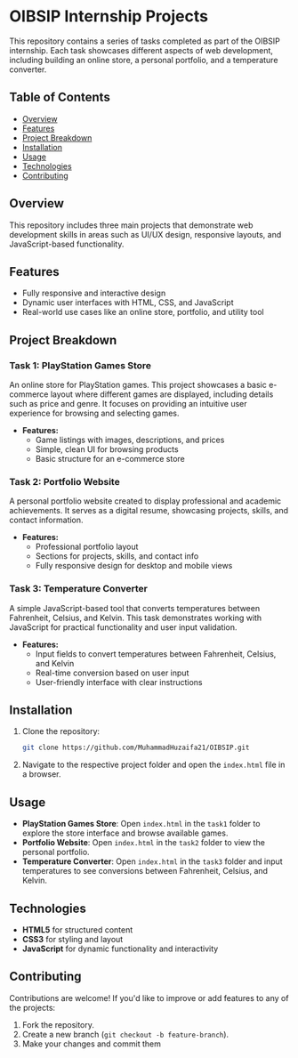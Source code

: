 # OIBSIP Internship Projects

This repository contains a series of tasks completed as part of the OIBSIP internship. Each task showcases different aspects of web development, including building an online store, a personal portfolio, and a temperature converter.

## Table of Contents
- [Overview](#overview)
- [Features](#features)
- [Project Breakdown](#project-breakdown)
- [Installation](#installation)
- [Usage](#usage)
- [Technologies](#technologies)
- [Contributing](#contributing)

## Overview

This repository includes three main projects that demonstrate web development skills in areas such as UI/UX design, responsive layouts, and JavaScript-based functionality.

## Features

- Fully responsive and interactive design
- Dynamic user interfaces with HTML, CSS, and JavaScript
- Real-world use cases like an online store, portfolio, and utility tool

## Project Breakdown

### Task 1: PlayStation Games Store
An online store for PlayStation games. This project showcases a basic e-commerce layout where different games are displayed, including details such as price and genre. It focuses on providing an intuitive user experience for browsing and selecting games.

- **Features:**
  - Game listings with images, descriptions, and prices
  - Simple, clean UI for browsing products
  - Basic structure for an e-commerce store

### Task 2: Portfolio Website
A personal portfolio website created to display professional and academic achievements. It serves as a digital resume, showcasing projects, skills, and contact information.

- **Features:**
  - Professional portfolio layout
  - Sections for projects, skills, and contact info
  - Fully responsive design for desktop and mobile views

### Task 3: Temperature Converter
A simple JavaScript-based tool that converts temperatures between Fahrenheit, Celsius, and Kelvin. This task demonstrates working with JavaScript for practical functionality and user input validation.

- **Features:**
  - Input fields to convert temperatures between Fahrenheit, Celsius, and Kelvin
  - Real-time conversion based on user input
  - User-friendly interface with clear instructions

## Installation

1. Clone the repository:
    ```bash
    git clone https://github.com/MuhammadHuzaifa21/OIBSIP.git
    ```

2. Navigate to the respective project folder and open the `index.html` file in a browser.

## Usage

- **PlayStation Games Store**: Open `index.html` in the `task1` folder to explore the store interface and browse available games.
- **Portfolio Website**: Open `index.html` in the `task2` folder to view the personal portfolio.
- **Temperature Converter**: Open `index.html` in the `task3` folder and input temperatures to see conversions between Fahrenheit, Celsius, and Kelvin.

## Technologies

- **HTML5** for structured content
- **CSS3** for styling and layout
- **JavaScript** for dynamic functionality and interactivity

## Contributing

Contributions are welcome! If you'd like to improve or add features to any of the projects:

1. Fork the repository.
2. Create a new branch (`git checkout -b feature-branch`).
3. Make your changes and commit them
